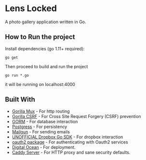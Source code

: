 # Lens Locked
A photo gallery application written in Go.

## How to Run the project
Install dependencies (go 1.11+ required):
```
go get
```
Then proceed to build and run the project
```
go run *.go
```
it will be running on localhost:4000

## Built With

* [Gorilla Mux](http://www.gorillatoolkit.org/pkg/mux) - For http routing
* [Gorilla CSRF](gorilla/csrf) - For Cross Site Request Forgery (CSRF) prevention
* [GORM](https://gorm.io/) - For database interaction
* [Postgress](https://www.postgresql.org/) - For persistency
* [Mailgun](https://www.mailgun.com/) - For sending emails
* [UNOFFICIAL Dropbox Go SDK](https://github.com/dropbox/dropbox-sdk-go-unofficial) - For dropbox interaction
* [oauth2 package](https://godoc.org/golang.org/x/oauth2) - For authenticating with Oauth2 services
* [Digital Ocean](https://www.digitalocean.com) - For deployment.
* [Caddy Server](https://caddyserver.com/) - For HTTP proxy and sane security defaults.
